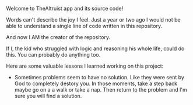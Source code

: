 Welcome to TheAltruist app and its source code! 

Words can't describe the joy I feel. Just a year or two ago I would not be able to understand a single line of code written in this repository. 

And now I AM the creator of the repository. 

If I, the kid who struggled with logic and reasoning his whole life, could do this. You can probably do anything too. 

Here are some valuable lessons I learned working on this project: 
 - Sometimes problems seem to have no solution. Like they were sent by God to completely destory you. In those moments, take a step back maybe go on a 
  a walk or take a nap. Then return to the problem and I'm sure you will find a solution. 
